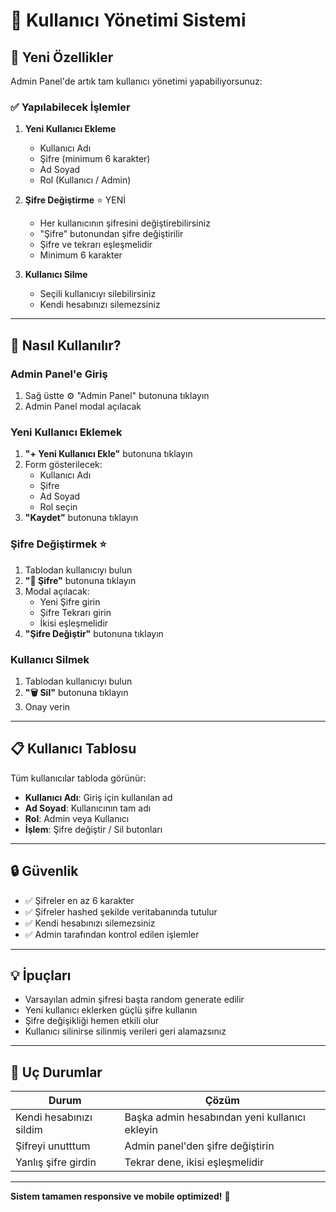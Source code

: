 # 👥 Kullanıcı Yönetimi Sistemi

## 🎯 Yeni Özellikler

Admin Panel'de artık tam kullanıcı yönetimi yapabiliyorsunuz:

### ✅ Yapılabilecek İşlemler

1. **Yeni Kullanıcı Ekleme**
   - Kullanıcı Adı
   - Şifre (minimum 6 karakter)
   - Ad Soyad
   - Rol (Kullanıcı / Admin)

2. **Şifre Değiştirme** ⭐ YENİ
   - Her kullanıcının şifresini değiştirebilirsiniz
   - "Şifre" butonundan şifre değiştirilir
   - Şifre ve tekrarı eşleşmelidir
   - Minimum 6 karakter

3. **Kullanıcı Silme**
   - Seçili kullanıcıyı silebilirsiniz
   - Kendi hesabınızı silemezsiniz

---

## 🚀 Nasıl Kullanılır?

### Admin Panel'e Giriş
1. Sağ üstte ⚙️ "Admin Panel" butonuna tıklayın
2. Admin Panel modal açılacak

### Yeni Kullanıcı Eklemek
1. **"+ Yeni Kullanıcı Ekle"** butonuna tıklayın
2. Form gösterilecek:
   - Kullanıcı Adı
   - Şifre
   - Ad Soyad
   - Rol seçin
3. **"Kaydet"** butonuna tıklayın

### Şifre Değiştirmek ⭐
1. Tablodan kullanıcıyı bulun
2. **"🔑 Şifre"** butonuna tıklayın
3. Modal açılacak:
   - Yeni Şifre girin
   - Şifre Tekrarı girin
   - İkisi eşleşmelidir
4. **"Şifre Değiştir"** butonuna tıklayın

### Kullanıcı Silmek
1. Tablodan kullanıcıyı bulun
2. **"🗑️ Sil"** butonuna tıklayın
3. Onay verin

---

## 📋 Kullanıcı Tablosu

Tüm kullanıcılar tabloda görünür:
- **Kullanıcı Adı**: Giriş için kullanılan ad
- **Ad Soyad**: Kullanıcının tam adı
- **Rol**: Admin veya Kullanıcı
- **İşlem**: Şifre değiştir / Sil butonları

---

## 🔒 Güvenlik

- ✅ Şifreler en az 6 karakter
- ✅ Şifreler hashed şekilde veritabanında tutulur
- ✅ Kendi hesabınızı silemezsiniz
- ✅ Admin tarafından kontrol edilen işlemler

---

## 💡 İpuçları

- Varsayılan admin şifresi başta random generate edilir
- Yeni kullanıcı eklerken güçlü şifre kullanın
- Şifre değişikliği hemen etkili olur
- Kullanıcı silinirse silinmiş verileri geri alamazsınız

---

## 🎯 Uç Durumlar

| Durum | Çözüm |
|-------|--------|
| Kendi hesabınızı sildim | Başka admin hesabından yeni kullanıcı ekleyin |
| Şifreyi unutttum | Admin panel'den şifre değiştirin |
| Yanlış şifre girdin | Tekrar dene, ikisi eşleşmelidir |

---

**Sistem tamamen responsive ve mobile optimized!** 📱